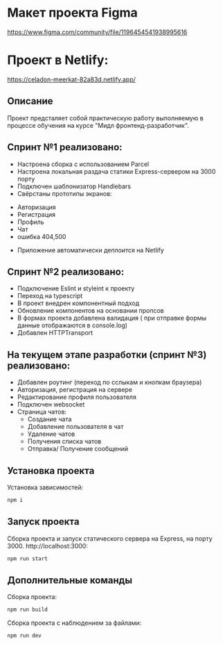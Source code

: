# Макет проекта Figma

https://www.figma.com/community/file/1196454541938995616

# Проект в Netlify:
https://celadon-meerkat-82a83d.netlify.app/

## Описание

Проект предсталяет собой практическую работу выполняемую в процессе обучения на курсе 
"Мидл фронтенд-разработчик". 

## Cпринт №1 реализовано:
* Настроена сборка с использованием Parcel
* Настроена локальная раздача статики Express-сервером на 3000 порту
* Подключен шаблонизатор Handlebars
* Свёрстаны прототипы экранов: 
- Авторизация
- Регистрация
- Профиль
- Чат
- ошибка 404,500

* Приложение автоматически деплоится на Netlify
## Cпринт №2 реализовано:
- Подключение Eslint и styleint к проекту
- Переход на  typescript
- В проект внедрен компонентный подход
- Обновление компонентов на основании пропсов
- В формах проекта добавлена валидация ( при отправке формы данные отображаются в console.log)
- Добавлен HTTPTransport

## На текущем этапе разработки (спринт №3) реализовано:
- Добавлен роутинг (переход по сслыкам и кнопкам браузера)
- Авторизация, регистрация на сервере
- Редактирование профиля пользователя
- Подключен websocket
- Страница чатов: 
    - Создание чата
    - Добавление пользователя в чат
    - Удаление чатов
    - Получения списка чатов
    - Отправка/ Получение сообщений

## Установка проекта

Установка зависимостей:

```bash
npm i
```

## Запуск проекта

Сборка проекта и запуск статического сервера на Express, на порту 3000. http://localhost:3000:

```bash
npm run start
```
## Дополнительные команды 

Сборка проекта:

```bash
npm run build
```

Сборка проекта с наблюдением за файлами:

```bash
npm run dev
```
